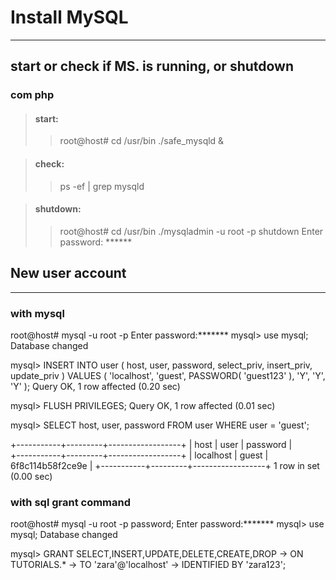 

# Install MySQL
------

## start or check if MS. is running, or shutdown

 ### com php

> #### start: 
>> root@host# cd /usr/bin
./safe_mysqld &

> #### check: 
>> ps -ef | grep mysqld

> #### shutdown:
>> root@host# cd /usr/bin
./mysqladmin -u root -p shutdown
Enter password: ******

## New user account
------
### with mysql

root@host# mysql -u root -p
Enter password:*******
mysql> use mysql;
Database changed

mysql> INSERT INTO user (
   host, user, 
   password, 
   select_priv, insert_priv, update_priv
) VALUES (
   'localhost', 'guest', 
   PASSWORD( 'guest123' ), 
   'Y', 'Y', 'Y'
);
Query OK, 1 row affected (0.20 sec)

mysql> FLUSH PRIVILEGES;
Query OK, 1 row affected (0.01 sec)

mysql> SELECT host, user, password FROM user WHERE user = 'guest';

+-----------+---------+------------------+
|    host   |   user  |     password     |    
+-----------+---------+------------------+
| localhost |  guest  | 6f8c114b58f2ce9e |
+-----------+---------+------------------+
1 row in set (0.00 sec)

### with sql grant command

root@host# mysql -u root -p password;
Enter password:*******
mysql> use mysql;
Database changed

mysql> GRANT SELECT,INSERT,UPDATE,DELETE,CREATE,DROP
   -> ON TUTORIALS.*
   -> TO 'zara'@'localhost'
   -> IDENTIFIED BY 'zara123';
   
